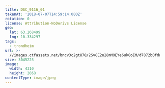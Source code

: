 ```yaml
---
title: DSC_9116_01
takenAt: '2018-07-07T14:59:14.000Z'
rotation: 0
license: Attribution-NoDerivs License
geo:
  lat: 63.268499
  lng: 10.334297
tags:
  - trondheim
url: >-
  //images.ctfassets.net/bncv3c2gt878/2Sv8E2u28mM0EYe6ukOoIM/d7072b0fda4f61a462ecf858f57f6801/dsc_9116_01_42359387335_o
size: 3045223
image:
  width: 4310
  height: 2868
contentType: image/jpeg
---
```


